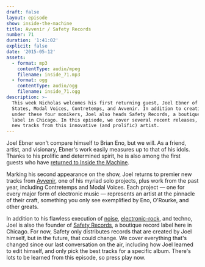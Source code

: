 ```yaml
---
draft: false
layout: episode
show: inside-the-machine
title: Avvenir / Safety Records
number: 71
duration: '1:41:02'
explicit: false
date: '2015-05-12'
assets:
  - format: mp3
    contentType: audio/mpeg
    filename: inside_71.mp3
  - format: ogg
    contentType: audio/ogg
    filename: inside_71.ogg
description: >-
  This week Nicholas welcomes his first returning guest, Joel Ebner of City
  States, Modal Voices, Contretemps, and Avvenir. In addition to creating music
  under these four monikers, Joel also heads Safety Records, a boutique record
  label in Chicago. In this episode, we cover several recent releases, and debut
  new tracks from this innovative (and prolific) artist.
---
```

Joel Ebner won't compare himself to Brian Eno, but we will. As a friend, artist, and visionary, Ebner's work easily measures up to that of his idols. Thanks to his prolific and determined spirit, he is also among the first guests who have [returned to Inside the Machine](http://machine.fm/inside/33).

Marking his second appearance on the show, Joel returns to premier new tracks from [Avvenir](http://www.safetyrecords.us/), one of his myriad solo projects, plus work from the past year, including Contretemps and Modal Voices. Each project &mdash; one for every major form of electronic music &mdash; represents an artist at the pinnacle of their craft, something you only see exemplified by Eno, O'Rourke, and other greats.

In addition to his flawless execution of [noise](http://www.safetyrecords.us/listen), [electronic-rock](http://citystatesmusic.com), and techno, Joel is also the founder of [Safety Records](http://safetyrecords.us), a boutique record label here in Chicago. For now, Safety only distributes records that are created by Joel himself, but in the future, that could change. We cover everything that's changed since our last conversation on the air, including how Joel learned to edit himself, and only pick the best tracks for a specific album. There's lots to be learned from this episode, so press play now.